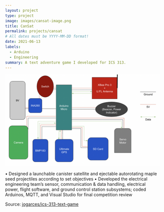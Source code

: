 ```yaml
---
layout: project
type: project
image: images/cansat-image.png
title: CanSat
permalink: projects/cansat
# All dates must be YYYY-MM-DD format!
date: 2021-06-13
labels:
  - Arduino
  - Engineering
summary: A text adventure game I developed for ICS 313.
---
```


<img class="ui medium right floated rounded image" src="../images/container-electrical.png">

•	Designed a launchable canister satellite and ejectable autorotating maple seed projectiles according to set objectives
•	Developed the electrical engineering team’s sensor, communication & data handling, electrical power, flight software, and ground control station subsystems; coded Arduinos, MQTT, and Visual Studio for final competition review

Source: <a href="https://github.com/jogarces/ics-313-text-game"><i class="large github icon "></i>jogarces/ics-313-text-game</a>

